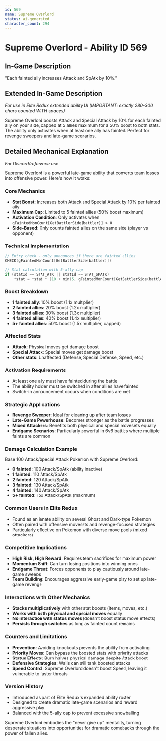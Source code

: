 ```yaml
---
id: 569
name: Supreme Overlord
status: ai-generated
character_count: 294
---
```


# Supreme Overlord - Ability ID 569

## In-Game Description
"Each fainted ally increases Attack and SpAtk by 10%."

## Extended In-Game Description
*For use in Elite Redux extended ability UI (IMPORTANT: exactly 280-300 chars counted WITH spaces)*

Supreme Overlord boosts Attack and Special Attack by 10% for each fainted ally on your side, capped at 5 allies maximum for a 50% boost to both stats. The ability only activates when at least one ally has fainted. Perfect for revenge sweepers and late-game scenarios.

## Detailed Mechanical Explanation
*For Discord/reference use*

Supreme Overlord is a powerful late-game ability that converts team losses into offensive power. Here's how it works:

### Core Mechanics
- **Stat Boost**: Increases both Attack and Special Attack by 10% per fainted ally
- **Maximum Cap**: Limited to 5 fainted allies (50% boost maximum)
- **Activation Condition**: Only activates when `gFaintedMonCount[GetBattlerSide(battler)] > 0`
- **Side-Based**: Only counts fainted allies on the same side (player vs opponent)

### Technical Implementation
```cpp
// Entry check - only announces if there are fainted allies
CHECK(gFaintedMonCount[GetBattlerSide(battler)])

// Stat calculation with 5-ally cap
if (statId == STAT_ATK || statId == STAT_SPATK) 
    *stat = *stat * (10 + min(5, gFaintedMonCount[GetBattlerSide(battler)])) / 10;
```

### Boost Breakdown
- **1 fainted ally**: 10% boost (1.1x multiplier)
- **2 fainted allies**: 20% boost (1.2x multiplier) 
- **3 fainted allies**: 30% boost (1.3x multiplier)
- **4 fainted allies**: 40% boost (1.4x multiplier)
- **5+ fainted allies**: 50% boost (1.5x multiplier, capped)

### Affected Stats
- **Attack**: Physical moves get damage boost
- **Special Attack**: Special moves get damage boost
- **Other stats**: Unaffected (Defense, Special Defense, Speed, etc.)

### Activation Requirements
- At least one ally must have fainted during the battle
- The ability holder must be switched in after allies have fainted
- Switch-in announcement occurs when conditions are met

### Strategic Applications
- **Revenge Sweeper**: Ideal for cleaning up after team losses
- **Late-Game Powerhouse**: Becomes stronger as the battle progresses
- **Mixed Attackers**: Benefits both physical and special movesets equally
- **Endgame Scenarios**: Particularly powerful in 6v6 battles where multiple faints are common

### Damage Calculation Example
Base 100 Attack/Special Attack Pokemon with Supreme Overlord:
- **0 fainted**: 100 Attack/SpAtk (ability inactive)
- **1 fainted**: 110 Attack/SpAtk
- **2 fainted**: 120 Attack/SpAtk
- **3 fainted**: 130 Attack/SpAtk
- **4 fainted**: 140 Attack/SpAtk
- **5+ fainted**: 150 Attack/SpAtk (maximum)

### Common Users in Elite Redux
- Found as an innate ability on several Ghost and Dark-type Pokemon
- Often paired with offensive movesets and revenge-focused strategies
- Particularly effective on Pokemon with diverse move pools (mixed attackers)

### Competitive Implications
- **High Risk, High Reward**: Requires team sacrifices for maximum power
- **Momentum Shift**: Can turn losing positions into winning ones
- **Endgame Threat**: Forces opponents to play cautiously around late-game sweeps
- **Team Building**: Encourages aggressive early-game play to set up late-game revenge

### Interactions with Other Mechanics
- **Stacks multiplicatively** with other stat boosts (items, moves, etc.)
- **Works with both physical and special moves** equally
- **No interaction with status moves** (doesn't boost status move effects)
- **Persists through switches** as long as fainted count remains

### Counters and Limitations
- **Prevention**: Avoiding knockouts prevents the ability from activating
- **Priority Moves**: Can bypass the boosted stats with priority attacks
- **Status Effects**: Burn halves physical damage despite Attack boost
- **Defensive Strategies**: Walls can still tank boosted attacks
- **Speed Control**: Supreme Overlord doesn't boost Speed, leaving it vulnerable to faster threats

### Version History
- Introduced as part of Elite Redux's expanded ability roster
- Designed to create dramatic late-game scenarios and reward aggressive play
- Balanced with the 5-ally cap to prevent excessive snowballing

Supreme Overlord embodies the "never give up" mentality, turning desperate situations into opportunities for dramatic comebacks through the power of fallen allies.